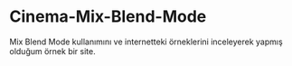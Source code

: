 # Cinema-Mix-Blend-Mode
Mix Blend Mode kullanımını ve internetteki örneklerini inceleyerek yapmış olduğum örnek bir site.

